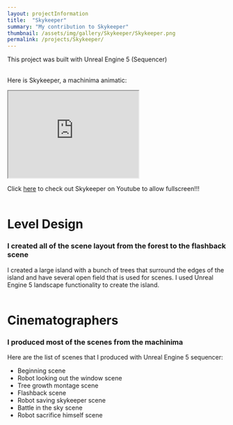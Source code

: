 ```yaml
---
layout: projectInformation
title:  "Skykeeper"
summary: "My contribution to Skykeeper"
thumbnail: /assets/img/gallery/Skykeeper/Skykeeper.png
permalink: /projects/Skykeeper/
---
```


This project was built with Unreal Engine 5 (Sequencer)<br><br>

Here is Skykeeper, a machinima animatic:
<iframe width="300" height="200"
src="https://www.youtube.com/embed/APqxm6rHP2A">
</iframe>

Click <a href="https://www.youtube.com/watch?v=APqxm6rHP2A" target="_blank">here</a> to check out Skykeeper on Youtube to allow fullscreen!!!<br><br>

<h1>Level Design</h1>

<h3>I created all of the scene layout from the forest to the flashback scene</h3>

I created a large island with a bunch of trees that surround the edges of the island and have several open field that is used for scenes. I used Unreal Engine 5 landscape functionality to create the island.<br><br>

<h1>Cinematographers</h1>

<h3>I produced most of the scenes from the machinima</h3>

Here are the list of scenes that I produced with Unreal Engine 5 sequencer:
- Beginning scene
- Robot looking out the window scene
- Tree growth montage scene
- Flashback scene
- Robot saving skykeeper scene
- Battle in the sky scene
- Robot sacrifice himself scene